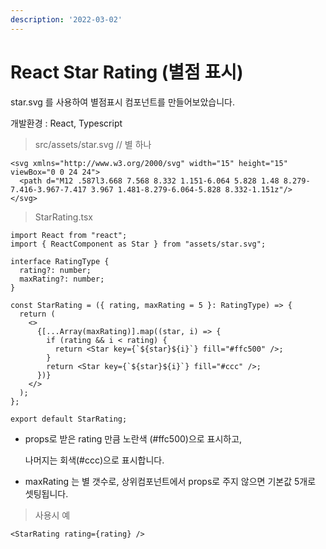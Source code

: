 ```yaml
---
description: '2022-03-02'
---
```


# React Star Rating (별점 표시)

star.svg 를 사용하여 별점표시 컴포넌트를 만들어보았습니다.

개발환경 : React, Typescript



> src/assets/star.svg // 별 하나&#x20;

```
<svg xmlns="http://www.w3.org/2000/svg" width="15" height="15" viewBox="0 0 24 24">
  <path d="M12 .587l3.668 7.568 8.332 1.151-6.064 5.828 1.48 8.279-7.416-3.967-7.417 3.967 1.481-8.279-6.064-5.828 8.332-1.151z"/>
</svg> 
```

> StarRating.tsx&#x20;

```
import React from "react";
import { ReactComponent as Star } from "assets/star.svg";

interface RatingType {
  rating?: number;
  maxRating?: number;
}

const StarRating = ({ rating, maxRating = 5 }: RatingType) => {
  return (
    <>
      {[...Array(maxRating)].map((star, i) => {
        if (rating && i < rating) {
          return <Star key={`${star}${i}`} fill="#ffc500" />;
        }
        return <Star key={`${star}${i}`} fill="#ccc" />;
      })}
    </>
  );
};

export default StarRating;

```

*   props로 받은 rating 만큼 노란색 (#ffc500)으로 표시하고,&#x20;

    나머지는 회색(#ccc)으로 표시합니다.&#x20;
* maxRating 는 별 갯수로, 상위컴포넌트에서 props로 주지 않으면 기본값 5개로 셋팅됩니다.

> 사용시 예&#x20;

```
<StarRating rating={rating} /> 
```
